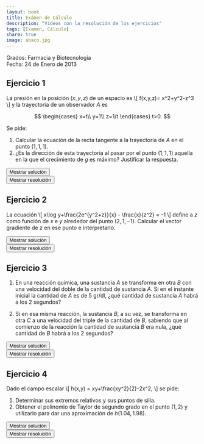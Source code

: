```yaml
---
layout: book
title: Exámen de Cálculo
description: "Vídeos con la resolución de los ejercicios"
tags: [Examen, Cálculo]
share: true
image: abaco.jpg
---
```


Grados: Farmacia y Biotecnología  
Fecha: 24 de Enero de 2013

## Ejercicio 1
La presión en la posición $(x,y,z)$ de un espacio es
\\[
f(x,y,z)= x^2+y^2-z^3
\\]
y la trayectoria de un observador $A$ es

$$
\begin{cases}
x=t\\
y=1\\
z=1/t
\end{cases}
t>0.
$$

Se pide:

1. Calcular la ecuación de la recta tangente a la trayectoria de $A$ en el punto $(1,1,1)$.
2. ¿Es la dirección de esta trayectoria al pasar por el punto $(1,1,1)$ aquella en la que el crecimiento de $g$ es máximo? Justificar la respuesta.

<div><button class="solution">Mostrar solución</button></div>
<div id="solution" style="display: none">
1. $l:(1+t,1,1-t)$.<br/>
2. No ya que la dirección de máximo crecimiento de $f$ es $(2,2,-3)$ y la dirección de la trayectoria es $(1,0,-1)$.
</div>

<div><button class="resolution">Mostrar resolución</button></div>
<div id="resolution" class="center" style="display: none">
<iframe width="640" height="360" src="//www.youtube.com/embed/sD8EuO2YU7k" frameborder="0" allowfullscreen></iframe>
</div>

## Ejercicio 2
La ecuación
\\[
x\log y+\frac{2e^{y^2+z}}{x} - \frac{x}{z^2} = -1
\\]
define a $z$ como función de $x$ e $y$ alrededor del punto $(2,1,-1)$. Calcular el vector gradiente de $z$ en ese punto e interpretarlo.

<div><button class="solution">Mostrar solución</button></div>
<div id="solution" style="display: none">
$\nabla z(2,1,-1)=(\frac{-1}{2},\frac{4}{3})$.
</div>

<div><button class="resolution">Mostrar resolución</button></div>
<div id="resolution" class="center" style="display: none">
<iframe width="640" height="360" src="//www.youtube.com/embed/T4YMY06fWbA" frameborder="0" allowfullscreen></iframe>
</div>

## Ejercicio 3

1. En una reacción química, una sustancia $A$ se transforma en otra $B$ con una velocidad del doble de la cantidad de sustancia $A$. Si en el instante inicial la cantidad de $A$ es de $5$ gr/dl, ¿qué cantidad de sustancia $A$ habrá a los 2 segundos?

2. Si en esa misma reacción, la sustancia $B$, a su vez, se transforma en otra $C$ a una velocidad del triple de la cantidad de $B$, sabiendo que al comienzo de la reacción la cantidad de sustancia $B$ era nula, ¿qué cantidad de $B$ habrá a los 2 segundos?

<div><button class="solution">Mostrar solución</button></div>
<div id="solution" style="display: none">
1. A los dos segundos habra una cantidad de $A$ de $0.0916$ gr/dl.<br/>
2. A los dos segundos habrá una cantidad de $B$ de $0.1584$ gr/dl.
</div>

<div><button class="resolution">Mostrar resolución</button></div>
<div id="resolution" class="center" style="display: none">
<iframe width="640" height="360" src="//www.youtube.com/embed/4a1V7vlDwIk" frameborder="0" allowfullscreen></iframe>
</div>

## Ejercicio 4
Dado el campo escalar
\\[
h(x,y) = xy+\frac{xy^2}{2}-2x^2,
\\]
se pide:

1. Determinar sus extremos relativos y sus puntos de silla.
2. Obtener el polinomio de Taylor de segundo grado en el punto $(1,2)$ y utilizarlo para dar una aproximación de $h(1.04,\,1.98)$.

<div><button class="solution">Mostrar solución</button></div>
<div id="solution" style="display: none">
1. $h$ tiene dos puntos de silla en $(0,0)$ y $(0,2)$ y un punto de máximo en $(-\frac{1}{8},-1)$.<br/>
2. $P^2_{h,(1,2)}(x,y)=-2x^2+\frac{y^2}{2}+3xy-2x-2y+2$ y $P^2_{h,(1,2)}(1.04,1.98)=1.9346$.
</div>

<div><button class="resolution">Mostrar resolución</button></div>
<div id="resolution" class="center" style="display: none">
<iframe width="640" height="360" src="//www.youtube.com/embed/xyGiBob14YU" frameborder="0" allowfullscreen></iframe>
</div>
